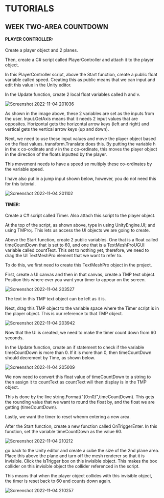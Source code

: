 # TUTORIALS
## WEEK TWO-AREA COUNTDOWN

#### PLAYER CONTROLLER:

Create a player object and 2 planes.

Then, create a C# script called PlayerController and attach it to the player object.

In this PlayerController script, above the Start function, create a public float variable called speed. Creating this as public means that we can input and edit this value in the Unity editor.

In the Update function, create 2 local float variables called h and v. 

![Screenshot 2022-11-04 201036](https://user-images.githubusercontent.com/114989045/200065791-53ea03ba-88bf-4ca1-b717-a404b6985ffa.png)

As shown in the image above, these 2 variables are set as the inputs from the user. Input.GetAxis means that it needs 2 input values that are opposites. Horizontal gets the horizontal arrow keys (left and right) and vertical gets the vertical arrow keys (up and down).

Next, we need to use these input values and move the player object based on the float values. transform.Translate does this. By putting the variable h in the x co-ordinate and v in the z co-ordinate, this moves the player object in the direction of the floats inputted by the player.

This movement needs to have a speed so multiply these co-ordinates by the variable speed.

I have also put in a jump input shown below, however, you do not need this for this tutorial.

![Screenshot 2022-11-04 201102](https://user-images.githubusercontent.com/114989045/200065804-820af291-4bf4-46c4-be8b-e0d32bc192ef.png)


#### TIMER:

Create a C# script called Timer. Also attach this script to the player object.

At the top of the script, as shown above, type in using UnityEngine.UI; and using TMPro;. This lets us access the UI objects we are going to create.

Above the Start function, create 2 public variables. One that is a float called timeCountDown that is set to 60, and one that is a TextMeshProUGUI variable called countText. This set to nothing yet, therefore, we need to drag the UI TextMeshPro element that we want to refer to.

To do this, we first need to create this TextMeshPro object in the project. 

First, create a UI canvas and then in that canvas, create a TMP text object. Position this where ever you want your timer to appear on the screen.

![Screenshot 2022-11-04 203527](https://user-images.githubusercontent.com/114989045/200069399-180215af-f051-439c-8be7-c438f577c947.png)

The text in this TMP text object can be left as it is.

Next, drag this TMP object to the variable space where the Timer script is in the player object. This is our reference to that TMP object.

![Screenshot 2022-11-04 203942](https://user-images.githubusercontent.com/114989045/200070658-5fb387ce-37de-4f0d-a5ad-5dd9b25715c9.png)

Now that the UI is created, we need to make the timer count down from 60 seconds.

In the Update function, create an if statement to check if the variable timeCountDown is more than 0. If it is more than 0, then timeCountDown should decrement by Time, as shown below.

![Screenshot 2022-11-04 205009](https://user-images.githubusercontent.com/114989045/200072374-9655bec9-7b60-42e6-8232-07c538d2bec1.png)

We now need to convert this float value of timeCountDown to a string to then assign it to countText as countText will then display is in the TMP object.

This is done by the line string.Format("{0:n0}",timeCountDown). This gets the rounding value that we want to round the float by, and the float we are getting (timeCountDown).

Lastly, we want the timer to reset whenm entering a new area.

After the Start function, create a new function called OnTriggerEnter. In this function, set the variable timeCountDown as the value 60.

![Screenshot 2022-11-04 210212](https://user-images.githubusercontent.com/114989045/200074383-b0b2598d-37cb-4ba2-a357-6e699f424f99.png)


go back to the Unity editor and create a cube the size of the 2nd plane area. Place this above the plane and turn off the mesh renderer so that it is invisible. Click the IsTrigger box on this invisible object. This makes the box collider on this invisible object the collider referenced in the script.

This means that when the player object collides with this invisible object, the timer is reset back to 60 and counts down again.

![Screenshot 2022-11-04 210257](https://user-images.githubusercontent.com/114989045/200074307-b735e027-8a60-4f9d-9396-c3814f47d5a9.png)
